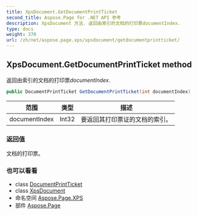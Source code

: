 ```yaml
---
title: XpsDocument.GetDocumentPrintTicket
second_title: Aspose.Page for .NET API 参考
description: XpsDocument 方法. 返回由索引的文档的打印票documentIndex.
type: docs
weight: 370
url: /zh/net/aspose.page.xps/xpsdocument/getdocumentprintticket/
---
```

## XpsDocument.GetDocumentPrintTicket method

返回由索引的文档的打印票*documentIndex*.

```csharp
public DocumentPrintTicket GetDocumentPrintTicket(int documentIndex)
```

| 范围 | 类型 | 描述 |
| --- | --- | --- |
| documentIndex | Int32 | 要返回其打印票证的文档的索引。 |

### 返回值

文档的打印票。

### 也可以看看

* class [DocumentPrintTicket](../../../aspose.page.xps.xpsmetadata/documentprintticket/)
* class [XpsDocument](../)
* 命名空间 [Aspose.Page.XPS](../../xpsdocument/)
* 部件 [Aspose.Page](../../../)


